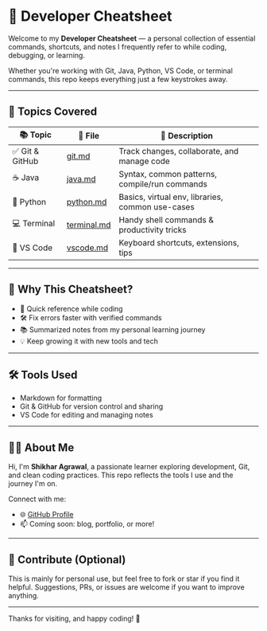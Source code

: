 # 🧠 Developer Cheatsheet

Welcome to my **Developer Cheatsheet** — a personal collection of essential commands, shortcuts, and notes I frequently refer to while coding, debugging, or learning.

Whether you're working with Git, Java, Python, VS Code, or terminal commands, this repo keeps everything just a few keystrokes away.

---

## 📂 Topics Covered

| 📚 Topic         | 📄 File           | 🔎 Description                                     |
|------------------|------------------|---------------------------------------------------|
| ✅ Git & GitHub  | [git.md](git.md) | Track changes, collaborate, and manage code       |
| ☕ Java           | [java.md](java.md) | Syntax, common patterns, compile/run commands     |
| 🐍 Python         | [python.md](python.md) | Basics, virtual env, libraries, common use-cases |
| 💻 Terminal       | [terminal.md](terminal.md) | Handy shell commands & productivity tricks     |
| 🧰 VS Code        | [vscode.md](vscode.md) | Keyboard shortcuts, extensions, tips             |

---

## 🚀 Why This Cheatsheet?

- 📖 Quick reference while coding
- 🛠️ Fix errors faster with verified commands
- 📚 Summarized notes from my personal learning journey
- 💡 Keep growing it with new tools and tech

---

## 🛠️ Tools Used

- Markdown for formatting
- Git & GitHub for version control and sharing
- VS Code for editing and managing notes

---

## 👨‍💻 About Me

Hi, I'm **Shikhar Agrawal**, a passionate learner exploring development, Git, and clean coding practices. This repo reflects the tools I use and the journey I'm on.

Connect with me:
- 🌐 [GitHub Profile](https://github.com/Shikharagrawal-2408)
- 📫 Coming soon: blog, portfolio, or more!

---

## 📌 Contribute (Optional)

This is mainly for personal use, but feel free to fork or star if you find it helpful. Suggestions, PRs, or issues are welcome if you want to improve anything.

---

Thanks for visiting, and happy coding! 🚀
